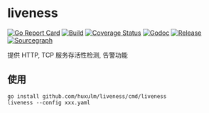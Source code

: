 # liveness
[![Go Report Card](https://goreportcard.com/badge/github.com/huxulm/liveness)](https://goreportcard.com/report/github.com/huxulm/liveness)
[![Build](https://github.com/huxulm/liveness/actions/workflows/release.yaml/badge.svg)](https://github.com/huxulm/liveness/actions/workflows/release.yaml/badge.svg)
[![Coverage Status](https://coveralls.io/repos/github.com/huxulm/liveness/badge.svg?branch=master)](https://coveralls.io/github.com/huxulm/liveness?branch=main)
[![Godoc](https://godoc.org/github.com/huxulm/liveness?status.svg)](https://pkg.go.dev/github.com/huxulm/liveness)
[![Release](https://img.shields.io/github/release/huxulm/liveness.svg)](https://github.com/huxulm/liveness/releases/latest)
[![Sourcegraph](https://sourcegraph.com/github.com/huxulm/liveness/-/badge.svg)](https://sourcegraph.com/github.com/huxulm/liveness?badge)
 
提供 HTTP, TCP 服务存活性检测, 告警功能
## 使用
```
go install github.com/huxulm/liveness/cmd/liveness
liveness --config xxx.yaml
```
